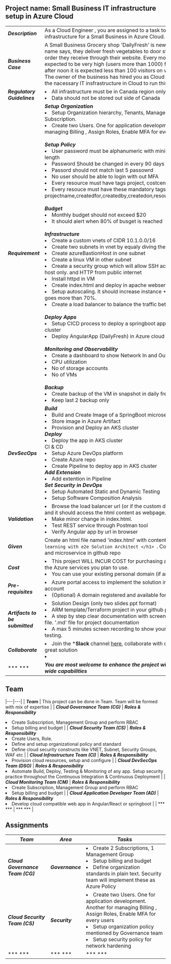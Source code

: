 ## Project name: Small Business IT infrastructure setup in Azure Cloud

|   |   |
|---|---|
|  ***Description*** |  As a Cloud Engineer , you are assigned to a task to setup required infrastructure for a Small Business in Azure Cloud. | 
| ***Business Case***  |  A Small Business Grocery shop 'DailyFresh' is new in town. As the name says, they deliver fresh vegetables to door steps based on the order they receive through their website. Every morning the traffic is expected to be very high (users more than 1000) for grocery order. after noon it is expected less than 100 visitors on website<br> The owner of the business has hired you as Cloud Engineer to setup the nacessary IT insfrastructure in Cloud to run this business |
|  ***Regulatory Guidelines*** | <li> All infrastructure must be in Canada region only <li> Data should not be stored out side of Canada |
|  ***Requirement*** | ***Setup Organization*** <br> <li> Setup Organization hierarchy, Tenants, Management Group , Subscription. <li> Create two Users. One for application development. Another for managing Billing , Assign Roles, Enable MFA for every users <br><br> ***Setup Policy*** <br> <li> User password must be alphanumeric with minimum 15 max 25 length <li> Password Should be changed in every 90 days <li> Passord should not match last 5 passowrd <li> No user should be able to login with out MFA <li> Every resource must have tags project, costcenter, createdby <li> Every resouce must have these mandatory tags attached. projectname,createdfor,createdby,createdon,resourcename,costcenter  <br><br> ***Budget*** <li> Monthly budget should not exceed $20 <li> It should alert when 80% of busget is reached  <br><br> ***Infrastructure*** <li> Create a custom vnets of CIDR 10.1.0.0/16 <li> Create two subnets in  vnet by equaly diving the ip range <li> Create azureBastionHost in one subnet <li> Create a linux VM in other subnet <li> Create a security group which will allow SSH access from bastion host only. and HTTP from public internet <li> Install httpd in VM <li> Create index.html and deploy in apache webserver <li> Setup autoscaling. It should increase instance +1 when CPU usage goes more than 70%. <li> Create a load balancer to balance the traffic between VMs  <br><br>***Deploy Apps*** <br> <li> Setup CICD process to deploy a springboot application in AKS cluster <li> Deploy AngularApp (DailyFresh) in Azure cloud <br><br> ***Monitoring and Observability*** <li> Create a dashboard to show Network In and Out traffic trend <li> CPU utilization <li> No of storage accounts <li> No of VMs <br><br> ***Backup*** <li> Create backup of the VM in snapshot in daily frequency. <li> Keep last 2 backup only|
| ***DevSecOps***  |  ***Build*** <br> <li> Build and Create Image of a SpringBoot microservice <li> Store image in Azure Artifact <li> Provision and Deploy an AKS cluster  <br> ***Deploy*** <br><li> Deploy the app in AKS cluster <br> CI & CD <br><li> Setup Azure DevOps platform <li> Create Azure repo <li> Create Pipeline to deploy app in AKS cluster <br> ***Add Extension*** <br><li> Add extention in Pipeline <br> ***Set Security in DevOps*** <br><li> Setup Automated Static and Dynamic Testing <li> Setup Software Composition Analysis |
| ***Validation***  |  <li> Browse the load balancer url (or if the custom domain is mapped) and it should access the html content as webpage. <li> Make minor change in index.html. <li> Test REST service through Postman tool <li> Verify Angular app by url in browser|
| ***Given***  |  Create an html file named 'index.html' with content > ``` <h1> Happy learning with e2e Solution Architect </h1>  ```. Code for Angular app and microservice in github repo  |
| ***Cost***  |  <li> This project WILL INCUR COST for purchasing a domain as well as the Azure services you plan to use. <li> You can use your existing personal domain (if any)|
| ***Pre-requisites***  |  <li> Azure portal access to implement the solution in your own Azure account <li> (Optional) A domain registered and available for use in this project  |
| ***Artifacts to be submitted***  |  <li> Solution Design (only two slides ppt format)  <li> ARM template/Terraform project in your github public repository <li> A step by step clear documentation with screenshot in Markdown file. '.md' file for project documentation  <li> A max 5 minutes screen recording to show your implemetation and testing. |
| ***Collaborate***  |  <li> Join the ***Slack** channel [here](https://talentdevelop-u8d3237.slack.com/archives/C04KCD5HPC1), collaborate with others to create a great solution <li>  |
| *** ***  |  ***You are most welcome to enhance the project with more detail and wide capabilities*** |


## Team

|---|---|
|  ***Team*** |  This project can be done in Team. Team will be formed with mix of expertise | 
|  ***Cloud Governance Team (CG)*** |  ***Roles & Responsibility*** <br><li> Create Subscription, Management Group and perform RBAC<li> Setup billing and budget |
|  ***Cloud Security Team (CS)*** |  ***Roles & Responsibility*** <br><li> Create Users, Role. <li> Define and setup organizational policy and standard <li> Define cloud security constructs like VNET, Subnet, Security Groups, WAF etc |
|  ***Cloud Infrastructure Team (CI)*** |  ***Roles & Responsibility*** <br><li> Provision cloud resources, setup and configure | 
|  ***Cloud DevSecOps Team (DSO)*** |  ***Roles & Responsibility*** <br><li>  Automate Build, Deploy, Testing & Monitoring of any app. Setup security practice throughout the Continuous Integration & Continuous Deployment |
|  ***Cloud Monitoring Team (CM)*** |  ***Roles & Responsibility*** <br><li> Create Subscription, Management Group and perform RBAC<li> Setup billing and budget |
|  ***Cloud Application Developer Team (AD)*** |  ***Roles & Responsibility*** <br><li> Develop cloud compatible web app in Angular/React or springboot |
| *** ***  |  *** *** |


## Assignments

|  ***Team*** |  ***Area*** |  ***Tasks*** |
|---|---|---|
|  ***Cloud Governance Team (CG)*** | ***Governance***  | <li> Create 2 Subscriptions, 1 Management Group <li> Setup billing and budget <li> Define organization standards in plain text. Security team will implement these as Azure Policy |
|  ***Cloud Security Team (CS)*** | ***Security***  | <li>  Create two Users. One for application development. Another for managing Billing , Assign Roles, Enable MFA for every users <li> Setup organization policy mentioned by Governance team <li> Setup security policy for network hardening
| *** ***  |  *** *** |  *** *** |
